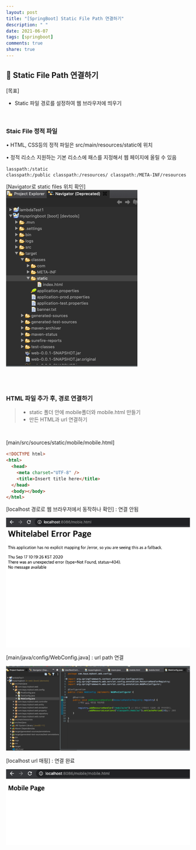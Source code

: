 ```yaml
---
layout: post
title: "[SpringBoot] Static File Path 연결하기"
description: " "
date: 2021-06-07
tags: [springboot]
comments: true
share: true
---
```


## 📡 Static File Path 연결하기

[목표]

- Static 파일 경로를 설정하여 웹 브라우저에 띄우기

<br>

### Staic File 정적 파일

• HTML, CSS등의 정적 파일은 src/main/resources/static에 위치

• 정적 리소스 지원하는 기본 리소스에 패스를 지정해서 웹 페이지에 올릴 수 있음

    lasspath:/static
    classpath:/public classpath:/resources/ classpath:/META-INF/resources

[Navigator로 static files 위치 확인]
![](./imgs/static1.png)

<br>
<br>

### HTML 파일 추가 후, 경로 연결하기

> - static 폴더 안에 mobile폴더와 mobile.html 만들기
> - 만든 HTML과 url 연결하기

<br>

[main/src/sources/static/mobile/mobile.html]

```html
<!DOCTYPE html>
<html>
  <head>
    <meta charset="UTF-8" />
    <title>Insert title here</title>
  </head>
  <body></body>
</html>
```

[localhost 경로로 웹 브라우저에서 동작하나 확인] : 연결 안됨

![](./imgs/static2.png)

[main/java/config/WebConfig.java] : url path 연결

![](./imgs/static3.png)

[localhost url 매핑] : 연결 완료

![](./imgs/static4.png)

<br><br>
